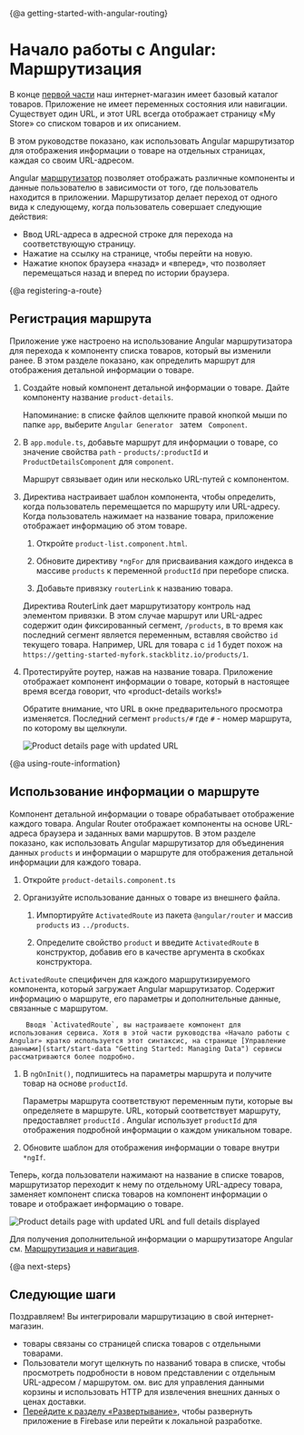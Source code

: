 {@a getting-started-with-angular-routing}
# Начало работы с Angular: Маршрутизация

В конце [первой части](start "Getting Started: Your First App") наш интернет-магазин имеет базовый каталог товаров.
Приложение не имеет переменных состояния или навигации.
Существует один URL, и этот URL всегда отображает страницу «My Store» со списком товаров и их описанием.

В этом руководстве показано, как использовать Angular маршрутизатор для отображения информации о товаре на отдельных страницах, каждая со своим URL-адресом.

Angular [маршрутизатор](guide/glossary#router "Router definition") позволяет отображать различные компоненты и данные пользователю в зависимости от того, где пользователь находится в приложении.
Маршрутизатор делает переход от одного вида к следующему, когда пользователь совершает следующие действия:

* Ввод URL-адреса в адресной строке для перехода на соответствующую страницу.
* Нажатие на ссылку на странице, чтобы перейти на новую.
* Нажатие кнопок браузера «назад» и «вперед», что позволяет перемещаться назад и вперед по истории браузера.


{@a registering-a-route}
## Регистрация маршрута

Приложение уже настроено на использование Angular маршрутизатора для перехода к компоненту списка товаров, который вы изменили ранее. В этом разделе показано, как определить маршрут для отображения детальной информации о товаре.

1. Создайте новый компонент детальной информации о товаре. Дайте компоненту название `product-details`.

    Напоминание: в списке файлов щелкните правой кнопкой мыши по папке `app`, выберите `Angular Generator ` затем ` Component`.

2. В `app.module.ts`, добавьте маршрут для информации о товаре, со значение свойства `path` - `products/:productId` и `ProductDetailsComponent` для `component`.

    <code-example header="src/app/app.module.ts" path="getting-started/src/app/app.module.ts" region="product-details-route">
    </code-example>

    Маршрут связывает один или несколько URL-путей с компонентом.

3. Директива настраивает шаблон компонента, чтобы определить, когда пользователь перемещается по маршруту или URL-адресу. Когда пользователь нажимает на название товара, приложение отображает информацию об этом товаре.

    1. Откройте `product-list.component.html`.

    2. Обновите директиву `*ngFor` для присваивания каждого индекса в массиве `products` к переменной `productId` при переборе списка.

    3. Добавьте привязку `routerLink` к названию товара.

    <code-example header="src/app/product-list/product-list.component.html" path="getting-started/src/app/product-list/product-list.component.html" region="router-link">
    </code-example>

      Директива RouterLink дает маршрутизатору контроль над элементом привязки. В этом случае маршрут или URL-адрес содержит один фиксированный сегмент, `/products`, в то время как последний сегмент является переменным, вставляя свойство `id` текущего товара. Например, URL для товара с `id` 1 будет похож на `https://getting-started-myfork.stackblitz.io/products/1`.

4. Протестируйте роутер, нажав на название товара. Приложение отображает компонент информации о товаре, который в настоящее время всегда говорит, что «product-details works!»

    Обратите внимание, что URL в окне предварительного просмотра изменяется. Последний сегмент `products/#` где `#` - номер маршрута, по которому вы щелкнули.

    <div class="lightbox">
      <img src="generated/images/guide/start/product-details-works.png" alt="Product details page with updated URL">
    </div>



{@a using-route-information}
## Использование информации о маршруте

Компонент детальной информации о товаре обрабатывает отображение каждого товара. Angular Router отображает компоненты на основе URL-адреса браузера и заданных вами маршрутов. В этом разделе показано, как использовать Angular маршрутизатор для объединения данных `products` и информации о маршруте для отображения детальной информации для каждого товара.

1. Откройте `product-details.component.ts`

2. Организуйте использование данных о товаре из внешнего файла.

    1. Импортируйте `ActivatedRoute` из пакета `@angular/router` и массив `products` из `../products`.

        <code-example header="src/app/product-details/product-details.component.ts" path="getting-started/src/app/product-details/product-details.component.1.ts" region="imports">
        </code-example>

    2. Определите свойство `product` и введите `ActivatedRoute` в конструктор, добавив его в качестве аргумента в скобках конструктора.

        <code-example header="src/app/product-details/product-details.component.ts" path="getting-started/src/app/product-details/product-details.component.1.ts" region="props-methods">
        </code-example>

 `ActivatedRoute` специфичен для каждого маршрутизируемого компонента, который загружает Angular маршрутизатор. Содержит информацию о
        маршруте, его параметры и дополнительные данные, связанные с маршрутом.

        Вводя `ActivatedRoute`, вы настраиваете компонент для использования сервиса. Хотя в этой части руководства «Начало работы с Angular» кратко используется этот синтаксис, на странице [Управление данными](start/start-data "Getting Started: Managing Data") сервисы рассматриваются более подробно.


1. В `ngOnInit()`, подпишитесь на параметры маршрута и получите товар на основе `productId`.

    <code-example path="getting-started/src/app/product-details/product-details.component.1.ts" header="src/app/product-details/product-details.component.ts" region="get-product">
    </code-example>

    Параметры маршрута соответствуют переменным пути, которые вы определяете в маршруте. URL, который соответствует маршруту, предоставляет `productId` . Angular использует `productId` для отображения подробной информации о каждом уникальном товаре.

1. Обновите шаблон для отображения информации о товаре внутри `*ngIf`.

    <code-example header="src/app/product-details/product-details.component.html" path="getting-started/src/app/product-details/product-details.component.html" region="details">
    </code-example>

Теперь, когда пользователи нажимают на название в списке товаров, маршрутизатор переходит к нему по отдельному URL-адресу товара, заменяет компонент списка товаров на компонент информации о товаре и отображает информацию о товаре.

<div class="lightbox">
  <img src="generated/images/guide/start/product-details-routed.png" alt="Product details page with updated URL and full details displayed">
</div>



<div class="alert is-helpful">

Для получения дополнительной информации о маршрутизаторе Angular см. [Маршрутизация и навигация](guide/router "Routing & Navigation").

</div>


{@a next-steps}
## Следующие шаги

Поздравляем! Вы интегрировали маршрутизацию в свой интернет-магазин.

* товары связаны со страницей списка товаров с отдельными товарами.
* Пользователи могут щелкнуть по названиб товара в списке, чтобы просмотреть подробности в новом представлении с отдельным URL-адресом / маршрутом.
ом.
вис для управления данными корзины и использовать HTTP для извлечения внешних данных о ценах доставки.
* [Перейдите к разделу «Развертывание»](start/start-deployment "Getting Started: Deployment"), чтобы развернуть приложение в Firebase или перейти к локальной разработке.
